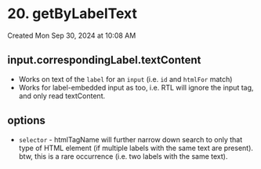 # 20. getByLabelText
Created Mon Sep 30, 2024 at 10:08 AM

## input.correspondingLabel.textContent
- Works on text of the `label` for an `input` (i.e. `id` and `htmlFor` match)
- Works for label-embedded input as too, i.e. RTL will ignore the input tag, and only read textContent.

## options
- `selector` - htmlTagName will further narrow down search to only that type of HTML element (if multiple labels with the same text are present). btw, this is a rare occurrence (i.e. two labels with the same text).